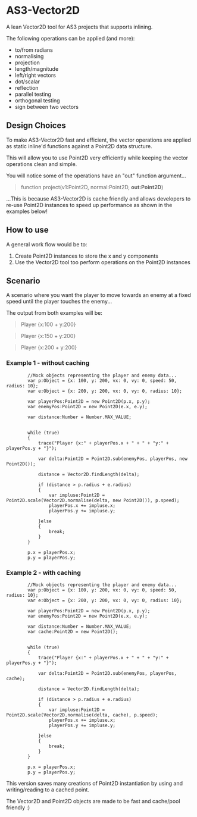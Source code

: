 # AS3-Vector2D


A lean Vector2D tool for AS3 projects that supports inlining.

The following operations can be applied (and more):
* to/from radians
* normalising
* projection
* length/magnitude
* left/right vectors
* dot/scalar
* reflection
* parallel testing
* orthogonal testing
* sign between two vectors


## Design Choices
To make AS3-Vector2D fast and efficient, the vector operations are applied as static
inline'd functions against a Point2D data structure.

This will allow you to use Point2D very efficiently while keeping the vector operations
clean and simple.

You will notice some of the operations have an "out" function argument...

> function project(v1:Point2D, normal:Point2D, **out:Point2D**)

...This is because AS3-Vector2D is cache friendly and allows developers to re-use
Point2D instances to speed up performance as shown in the examples below!


## How to use

A general work flow would be to:

1. Create Point2D instances to store the x and y components
2. Use the Vector2D tool too perform operations on the Point2D instances

## Scenario

A scenario where you want the player to move towards an enemy at a fixed speed
until the player touches the enemy...

The output from both examples will be:

>Player {x:100 + y:200}

>Player {x:150 + y:200}

>Player {x:200 + y:200}

### Example 1 - without caching


			//Mock objects representing the player and enemy data...
			var p:Object = {x: 100, y: 200, vx: 0, vy: 0, speed: 50, radius: 10};
			var e:Object = {x: 200, y: 200, vx: 0, vy: 0, radius: 10};
			
			var playerPos:Point2D = new Point2D(p.x, p.y);
			var enemyPos:Point2D = new Point2D(e.x, e.y);
			
			var distance:Number = Number.MAX_VALUE;
			
			
			while (true)
			{
				trace("Player {x:" + playerPos.x + " + " + "y:" + playerPos.y + "}"); 
				
				var delta:Point2D = Point2D.sub(enemyPos, playerPos, new Point2D());
				
				distance = Vector2D.findLength(delta);
				
				if (distance > p.radius + e.radius)
				{
					var impluse:Point2D = Point2D.scale(Vector2D.normalise(delta, new Point2D()), p.speed);
					playerPos.x += impluse.x;
					playerPos.y += impluse.y;
					
				}else
				{
					break;
				}
			}
			
			p.x = playerPos.x;
			p.y = playerPos.y;
			
### Example 2 - with caching


			//Mock objects representing the player and enemy data...
			var p:Object = {x: 100, y: 200, vx: 0, vy: 0, speed: 50, radius: 10};
			var e:Object = {x: 200, y: 200, vx: 0, vy: 0, radius: 10};
			
			var playerPos:Point2D = new Point2D(p.x, p.y);
			var enemyPos:Point2D = new Point2D(e.x, e.y);
			
			var distance:Number = Number.MAX_VALUE;
			var cache:Point2D = new Point2D();
			
			
			while (true)
			{
				trace("Player {x:" + playerPos.x + " + " + "y:" + playerPos.y + "}"); 
				
				var delta:Point2D = Point2D.sub(enemyPos, playerPos, cache);
				
				distance = Vector2D.findLength(delta);
				
				if (distance > p.radius + e.radius)
				{
					var impluse:Point2D = Point2D.scale(Vector2D.normalise(delta, cache), p.speed);
					playerPos.x += impluse.x;
					playerPos.y += impluse.y;
					
				}else
				{
					break;
				}
			}
			
			p.x = playerPos.x;
			p.y = playerPos.y;
			
This version saves many creations of Point2D instantiation by using and writing/reading to a cached point.

The Vector2D and Point2D objects are made to be fast and cache/pool friendly :)



